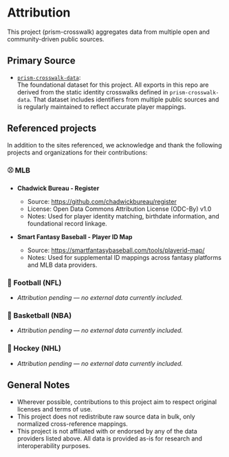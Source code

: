 Attribution
===================

This project (prism-crosswalk) aggregates data from multiple open and community-driven public sources.

## Primary Source

- [`prism-crosswalk-data`](https://github.com/statsvine/prism-crosswalk-data):  
  The foundational dataset for this project. All exports in this repo are derived from the static identity crosswalks defined in `prism-crosswalk-data`. That dataset includes identifiers from multiple public sources and is regularly maintained to reflect accurate player mappings.

## Referenced projects
In addition to the sites referenced, we acknowledge and thank the following projects and organizations for their contributions:

### ⚾ MLB
- **Chadwick Bureau - Register**
  - Source: https://github.com/chadwickbureau/register
  - License: Open Data Commons Attribution License (ODC-By) v1.0
  - Notes: Used for player identity matching, birthdate information, and foundational record linkage.

- **Smart Fantasy Baseball - Player ID Map**
  - Source: https://smartfantasybaseball.com/tools/playerid-map/
  - Notes: Used for supplemental ID mappings across fantasy platforms and MLB data providers.

### 🏈 Football (NFL)
- *Attribution pending — no external data currently included.*

### 🏀 Basketball (NBA)
- *Attribution pending — no external data currently included.*

### 🏒 Hockey (NHL)
- *Attribution pending — no external data currently included.*

## General Notes
- Wherever possible, contributions to this project aim to respect original licenses and terms of use.
- This project does not redistribute raw source data in bulk, only normalized cross-reference mappings.
- This project is not affiliated with or endorsed by any of the data providers listed above. All data is provided as-is for research and interoperability purposes.
